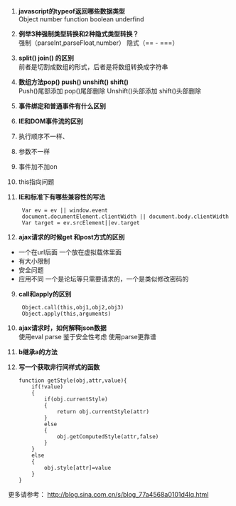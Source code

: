 1. **javascript的typeof返回哪些数据类型**  
Object number function boolean underfind

2. **例举3种强制类型转换和2种隐式类型转换？**  
强制（parseInt,parseFloat,number）
隐式（== - ===）

3. **split() join() 的区别**  
前者是切割成数组的形式，后者是将数组转换成字符串

4. **数组方法pop() push() unshift() shift()**  
Push()尾部添加 pop()尾部删除
Unshift()头部添加  shift()头部删除

5. **事件绑定和普通事件有什么区别**  

6. **IE和DOM事件流的区别**  
  1. 执行顺序不一样、
  2. 参数不一样
  3. 事件加不加on
  4. this指向问题

7. **IE和标准下有哪些兼容性的写法**  

        Var ev = ev || window.event
        document.documentElement.clientWidth || document.body.clientWidth
        Var target = ev.srcElement||ev.target
  
8. **ajax请求的时候get 和post方式的区别**  
  * 一个在url后面 一个放在虚拟载体里面
  * 有大小限制
  * 安全问题
  * 应用不同 一个是论坛等只需要请求的，一个是类似修改密码的

9. **call和apply的区别**  

        Object.call(this,obj1,obj2,obj3)
        Object.apply(this,arguments)

10. **ajax请求时，如何解释json数据**    
使用eval parse 鉴于安全性考虑 使用parse更靠谱
11. **b继承a的方法**
12. **写一个获取非行间样式的函数**

        function getStyle(obj,attr,value){
            if(!value)
            {
                if(obj.currentStyle)
                {
                    return obj.currentStyle(attr)
                }
                else
                {
                    obj.getComputedStyle(attr,false)
                }
            }
            else
            {
                obj.style[attr]=value
            }
        }

更多请参考：  http://blog.sina.com.cn/s/blog_77a4568a0101d4lq.html  